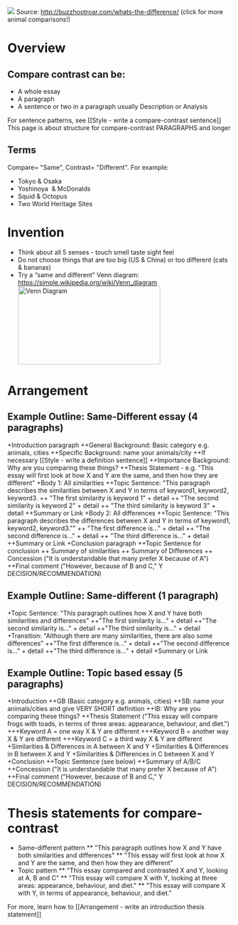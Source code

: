 <a href = "http://buzzhootroar.com/whats-the-difference/"><img src="http://i.imgur.com/pB7Rl07.jpg"></a>
Source: http://buzzhootroar.com/whats-the-difference/  (click for more animal comparisons!)

# Overview
## Compare contrast can be:
* A whole essay
* A paragraph
* A sentence or two in a paragraph usually Description or Analysis

For sentence patterns, see [[Style - write a compare-contrast sentence]]
This page is about structure for compare-contrast PARAGRAPHS and longer

## Terms
Compare= "Same", Contrast= "Different". For example:
* Tokyo & Osaka
* Yoshinoya  & McDonalds
* Squid & Octopus
* Two World Heritage Sites

# Invention
* Think about all 5 senses - touch smell taste sight feel
* Do not choose things that are too big (US & China) or too different (cats & bananas)
* Try a “same and different” Venn diagram: https://simple.wikipedia.org/wiki/Venn_diagram
<a data-flickr-embed="true"  href="https://www.flickr.com/photos/evelynsaenz/6948858541/in/photolist-bA3HxT-6Zv18W-b9CD1Z-aUo9c-6yDSbv-ikvETj-71jpQF-6wJ4Pr-d8nRC7-r6nnLy-aeYPjn-8zHXWC-f4kAa6-a3wqqh-6dyuDy-8s36Dz-dZftfq-dZfthu-6Yh9Ka-72QC43-dZ9LPv-dJVEXD-CmDnm5-9jF7zP-8wac6W-8r9bPv-677s1n-72LCYe-7MJawp-7MNary-4nV6fL-egKiwV-6WC5yD-c3NtqC-4SE3va-a8igQW-rrz8N5-8FXC7f-7MNahb-7yJ5bA-pRzn9i-JvTMP-9iVq5Q-9bkCLE-8jn8vW-9T86qN-78TGxj-a7dP1z-6Wh4Vh-oE6Duz" title="Venn Diagram"><img src="https://farm8.staticflickr.com/7189/6948858541_ec995bbbc8_n.jpg" width="320" height="176" alt="Venn Diagram"></a>

# Arrangement

## Example Outline: Same-Different essay (4 paragraphs)
+Introduction paragraph
++General Background: Basic category e.g. animals, cities
++Specific Background: name your animals/city
++If necessary [[Style - write a definition sentence]]
++Importance Background: Why are you comparing these things?
++Thesis Statement - e.g. "This essay will first look at how X and Y are the same, and then how they are different"
+Body 1: All similarities
++Topic Sentence: "This paragraph describes the similarities between X and Y in terms of keyword1, keyword2, keyword3.
++ "The first similarity is keyword 1" + detail
++ "The second similarity is keyword 2" + detail
++ "The third similarity is keyword 3" + detail
++Summary or Link
+Body 2: All differences
++Topic Sentence: "This paragraph describes the differences between X and Y in terms of keyword1, keyword2, keyword3.""
++ "The first difference is..." + detail
++ "The second difference is..." + detail
++ "The third difference is..." + detail
++Summary or Link
+Conclusion paragraph
++Topic Sentence for conclusion
++ Summary of similarities
++ Summary of Differences
++ Concession ("It is understandable that many prefer X because of A")
++Final comment ("However, because of B and C," Y DECISION/RECOMMENDATION)

## Example Outline: Same-different (1 paragraph)
+Topic Sentence: "This paragraph outlines how X and Y have both similarities and differences"
++"The first similarity is..." + detail
++"The second similarity is..." + detail
++"The third similarity is..." + detail
+Transition: "Although there are many similarities, there are also some differences"
++"The first difference is..." + detail
++"The second difference is..." + detail
++"The third difference is..." + detail
+Summary or Link



## Example Outline: Topic based essay (5 paragraphs)
+Introduction
++GB (Basic category e.g. animals, cities)
++SB: name your animals/cities and give VERY SHORT definition
++IB: Why are you comparing these things?
++Thesis Statement ("This essay will compare frogs with toads, in terms of three areas: appearance, behaviour, and diet.")
+++Keyword A = one way X & Y are different
+++Keyword B = another way X & Y are different
+++Keyword C = a third way X & Y are different
+Similarities & Differences in A between X and Y
+Similarities & Differences in B between X and Y
+Similarities & Differences in C between X and Y
+Conclusion
++Topic Sentence (see below)
++Summary of A/B/C
++Concession ("It is understandable that many prefer X because of A")
++Final comment ("However, because of B and C," Y DECISION/RECOMMENDATION)




# Thesis statements for compare-contrast
* Same-different pattern
** "This paragraph outlines how X and Y have both similarities and differences"
** "This essay will first look at how X and Y are the same, and then how they are different"
* Topic pattern
** "This essay compared and contrasted X and Y, looking at A, B and C"
** "This essay will compare X with Y, looking at three areas: appearance, behaviour, and diet."
** "This essay will compare X with Y, in terms of appearance, behaviour, and diet."

For more, learn how to [[Arrangement - write an introduction thesis statement]]




